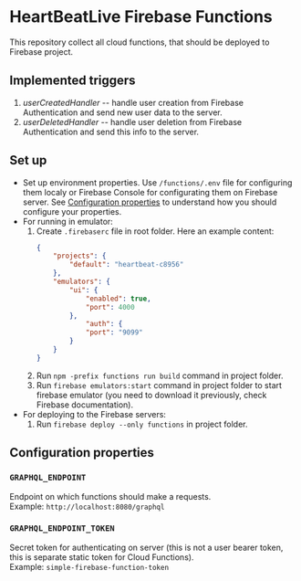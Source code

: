 # HeartBeatLive Firebase Functions
This repository collect all cloud functions, that should be deployed to Firebase project.

## Implemented triggers
1. *userCreatedHandler* -- handle user creation from Firebase Authentication and send new user data to the server.
2. *userDeletedHandler* -- handle user deletion from Firebase Authentication and send this info to the server.

## Set up
- Set up environment properties. Use `/functions/.env` file for configuring them localy or Firebase Console for configurating them on Firebase server. See [Configuration properties](#configuration-properties) to understand how you should configure your properties.
- For running in emulator:
    1. Create `.firebaserc` file in root folder. Here an example content:
        ```json
        {
            "projects": {
                "default": "heartbeat-c8956"
            },
            "emulators": {
                "ui": {
                    "enabled": true,
                    "port": 4000
                },
                    "auth": {
                    "port": "9099"
                }
            }
        }
        ```
    2. Run `npm -prefix functions run build` command in project folder.
    3. Run `firebase emulators:start` command in project folder to start firebase emulator (you need to download it previously, check Firebase documentation).
- For deploying to the Firebase servers:
    1. Run `firebase deploy --only functions` in project folder.

## Configuration properties
### `GRAPHQL_ENDPOINT`
Endpoint on which functions should make a requests. \
Example: `http://localhost:8080/graphql`

### `GRAPHQL_ENDPOINT_TOKEN`
Secret token for authenticating on server (this is not a user bearer token, this is separate static token for Cloud Functions). \
Example: `simple-firebase-function-token`
